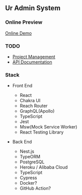 ## Ur Admin System

### Online Preview

[Online Demo](https://umin.vercel.app/login)

### TODO

- [Project Management](https://github.com/ChenxiiCheng/Umin/projects/1)
- [API Documentation](https://github.com/ChenxiiCheng/Umin/wiki/API-Documentation)

### Stack

- Front End

  - React
  - Chakra UI
  - Reach Router
  - GraphQL(Apollo)
  - TypeScript
  - Jest
  - Msw(Mock Service Worker)
  - React Testing Library

- Back End
  - Nest.js
  - TypeORM
  - PostgreSQL
  - Heroku / Alibaba Cloud
  - TypeScript
  - Cypress
  - Docker?
  - GitHub Action?
